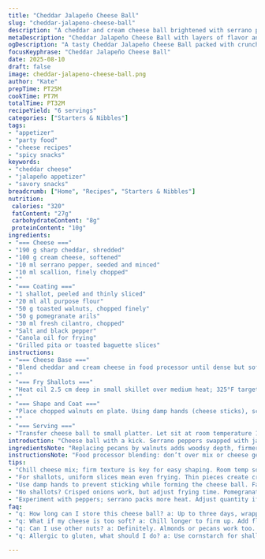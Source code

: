 ```yaml
---
title: "Cheddar Jalapeño Cheese Ball"
slug: "cheddar-jalapeno-cheese-ball"
description: "A cheddar and cream cheese ball brightened with serrano pepper and scallion. Rolled in toasted walnuts instead of pecans, topped with pomegranate seeds, fried shallots, and fresh cilantro. Crispy fried shallots provide crunch, walnuts add earthiness. Serve with grilled pita or toasted baguette slices. Prep chilled cheese base first for texture. Fry shallots until golden and translucent, avoid burning. Keep cheese cold for easier shaping. Substitute serrano for milder heat; walnuts replace pecans for warmth. Pomegranate adds tart pop. Balance salty, spicy, sweet, crunchy layers."
metaDescription: "Cheddar Jalapeño Cheese Ball with layers of flavor and crunch; perfect for parties and gatherings."
ogDescription: "A tasty Cheddar Jalapeño Cheese Ball packed with crunch and spice; serve with your favorite bread or chips."
focusKeyphrase: "Cheddar Jalapeño Cheese Ball"
date: 2025-08-10
draft: false
image: cheddar-jalapeno-cheese-ball.png
author: "Kate"
prepTime: PT25M
cookTime: PT7M
totalTime: PT32M
recipeYield: "6 servings"
categories: ["Starters & Nibbles"]
tags:
- "appetizer"
- "party food"
- "cheese recipes"
- "spicy snacks"
keywords:
- "cheddar cheese"
- "jalapeño appetizer"
- "savory snacks"
breadcrumb: ["Home", "Recipes", "Starters & Nibbles"]
nutrition: 
 calories: "320"
 fatContent: "27g"
 carbohydrateContent: "8g"
 proteinContent: "10g"
ingredients:
- "=== Cheese ==="
- "190 g sharp cheddar, shredded"
- "100 g cream cheese, softened"
- "10 ml serrano pepper, seeded and minced"
- "10 ml scallion, finely chopped"
- ""
- "=== Coating ==="
- "1 shallot, peeled and thinly sliced"
- "20 ml all purpose flour"
- "50 g toasted walnuts, chopped finely"
- "50 g pomegranate arils"
- "30 ml fresh cilantro, chopped"
- "Salt and black pepper"
- "Canola oil for frying"
- "Grilled pita or toasted baguette slices"
instructions:
- "=== Cheese Base ==="
- "Blend cheddar and cream cheese in food processor until dense but soft. Don’t overblend; texture matters. Pause machine, scrape sides. Add serrano and scallion; pulse briefly. Mix so peppers don’t turn mushy. Transfer bowl, cover tightly with plastic wrap. Chill at least 1 hour to firm up."
- ""
- "=== Fry Shallots ==="
- "Heat oil 2.5 cm deep in small skillet over medium heat; 325°F target but watch color. Toss shallot slices with flour, shake off excess. Fry in batches—don’t crowd pan, or they steam, not crisp. Golden edges and translucent centers signal readiness. Drain on paper towel. Season immediately with salt, pepper. Set aside."
- ""
- "=== Shape and Coat ==="
- "Place chopped walnuts on plate. Using damp hands (cheese sticks), scoop out all cheese mixture and form large ball, about tennis ball size. Press onto walnuts coating fully so they stick without gaps. Return to fridge 15 minutes to firm. Avoid letting ball sit out too long, cheese softens fast."
- ""
- "=== Serving ==="
- "Transfer cheese ball to small platter. Let sit at room temperature 15 minutes before serving; softens for easier spreading. Sprinkle pomegranate arils, fresh cilantro, fried shallots on top. Provide grilled pita chips or toasted baguette slices alongside. Keep leftovers tightly wrapped, refrigerated up to 3 days. Room temp before next serving improves flavor but keep brief."
introduction: "Cheese ball with a kick. Serrano peppers swapped with jalapeño for sharper heat. Think texture first. Cheese needs cold firming to shape cleanly. Toasted walnuts instead of pecans bring earthier notes, less sweetness. Fried shallots add subtle crunch—don't rush frying, color and texture are clues. Pomegranate brings sharp bursts. Cilantro refreshes. Bring contrast: creamy cheese, crunch, heat, and sweet tang. Handheld party appetizer. Serve with toasted bread or grilled pita for smoky crunch. Keep chilled but not icy to maintain spreadability. Balance flavors. Simple but tricky to perfect."
ingredientsNote: "Replacing pecans by walnuts adds woodsy depth, firmer crunch. Serrano pepper has fruitier heat compared to jalapeño; adjust quantity for your preferred heat level. Use room temperature cream cheese for easy blending, avoid grainy lumps. Flour coats shallots to help crispness but shake off excess thoroughly, or frying oil will splatter and they’ll taste gummy. Small shallot slices fry faster than larger pieces—uniform thickness ensures evenly crisp results. If no pomegranate, substitute dried cranberries or fresh diced apples for sweet contrast, but texture changes. Cilantro’s fresh brightness cuts through richness; flat-leaf parsley as milder alternative."
instructionsNote: "Food processor blending: don’t over mix or cheese gets oily. Pulse in short bursts, scrape bowl to keep texture intact. Fry shallots in small batches for crispness; oil should bubble steadily but not smoke. Light golden color with slight translucency means done—darker = bitter burnt flavor. When forming cheese ball, damp hands prevent sticking. Coat quickly in nuts to avoid melting cheese from warm hands. Chill minimum 1 hour ensures shaping without collapse but don’t leave cheese ball out too long, it softens rapidly on warm plates. Let rest 15 minutes at room temperature before serving—improves spreadability, heightens flavor without melting cheese. Store tightly covered to prevent odor transfer from fridge."
tips:
- "Chill cheese mix; firm texture is key for easy shaping. Room temp softens too much. Avoid letting it sit out. Prep at least one hour ahead."
- "For shallots, uniform slices mean even frying. Thin pieces create crispy edges. Don’t rush the process; golden color is your sign. Drain well."
- "Use damp hands to prevent sticking while forming the cheese ball. Fast coating in walnuts keeps it from melting. Work quickly, warm cheese = mess."
- "No shallots? Crisped onions work, but adjust frying time. Pomegranate can swap with cranberries. Always look for tartness to balance flavors."
- "Experiment with peppers; serrano packs more heat. Adjust quantity if needed. Cream cheese needs to be softened to blend smoothly, check first."
faq:
- "q: How long can I store this cheese ball? a: Up to three days, wrapped tight. Room temp to serve again enhances flavor. Keep an eye on it."
- "q: What if my cheese is too soft? a: Chill longer to firm up. Add flour gradually if needed. Quick fix means better shaping ease."
- "q: Can I use other nuts? a: Definitely. Almonds or pecans work too. Each nut brings different texture and flavor. Choose what you prefer."
- "q: Allergic to gluten, what should I do? a: Use cornstarch for shallots instead of flour. Frying technique stays the same, adjust temp carefully."

---
```

